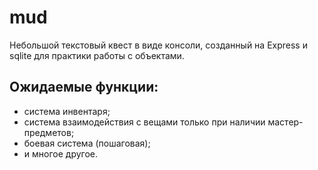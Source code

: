 # mud

Небольшой текстовый квест в виде консоли, созданный на Express и sqlite для практики работы с объектами.

## Ожидаемые функции:
- система инвентаря;
- система взаимодействия с вещами только при наличии мастер-предметов;
- боевая система (пошаговая);
- и многое другое.
